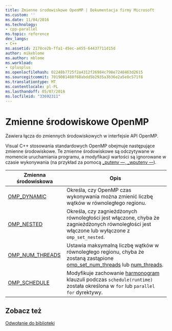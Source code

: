 ```yaml
---
title: Zmienne środowiskowe OpenMP | Dokumentacja firmy Microsoft
ms.custom: ''
ms.date: 11/04/2016
ms.technology:
- cpp-parallel
ms.topic: reference
dev_langs:
- C++
ms.assetid: 2178ce2b-ffa1-45ec-a455-64437711d15d
author: mikeblome
ms.author: mblome
ms.workload:
- cplusplus
ms.openlocfilehash: 02248b7725f2a4312f26984c798e7248463d2615
ms.sourcegitcommit: 7019081488f68abdd5b2935a3b36e2a5e8c571f8
ms.translationtype: MT
ms.contentlocale: pl-PL
ms.lasthandoff: 05/07/2018
ms.locfileid: "33692311"
---
```

# <a name="openmp-environment-variables"></a>Zmienne środowiskowe OpenMP
Zawiera łącza do zmiennych środowiskowych w interfejsie API OpenMP.  
  
 Visual C++ stosowania standardowych OpenMP obejmuje następujące zmienne środowiskowe. Te zmienne środowiskowe są odczytywane w momencie uruchamiania programu, a modyfikacji wartości są ignorowane w czasie wykonywania (na przykład za pomocą [_putenv —, _wputenv —](../../../c-runtime-library/reference/putenv-wputenv.md)).  
  
|Zmienna środowiskowa|Opis|  
|--------------------------|-----------------|  
|[OMP_DYNAMIC](../../../parallel/openmp/reference/omp-dynamic.md)|Określa, czy OpenMP czas wykonywania można zmienić liczbę wątków w równoległego regionu.|  
|[OMP_NESTED](../../../parallel/openmp/reference/omp-nested.md)|Określa, czy zagnieżdżonych równoległości jest włączone, chyba że zagnieżdżonych równoległości jest włączone lub wyłączone z `omp_set_nested`.|  
|[OMP_NUM_THREADS](../../../parallel/openmp/reference/omp-num-threads.md)|Ustawia maksymalną liczbę wątków w równoległego regionu, chyba że zostaną zastąpione [omp_set_num_threads](../../../parallel/openmp/reference/omp-set-num-threads.md) lub [num_threads](../../../parallel/openmp/reference/num-threads.md).|  
|[OMP_SCHEDULE](../../../parallel/openmp/reference/omp-schedule.md)|Modyfikuje zachowanie [harmonogram](../../../parallel/openmp/reference/schedule.md) klauzuli podczas `schedule(runtime)` została określona w `for` lub `parallel for` dyrektywy.|  
  
## <a name="see-also"></a>Zobacz też  
 [Odwołanie do biblioteki](../../../parallel/openmp/reference/openmp-library-reference.md)